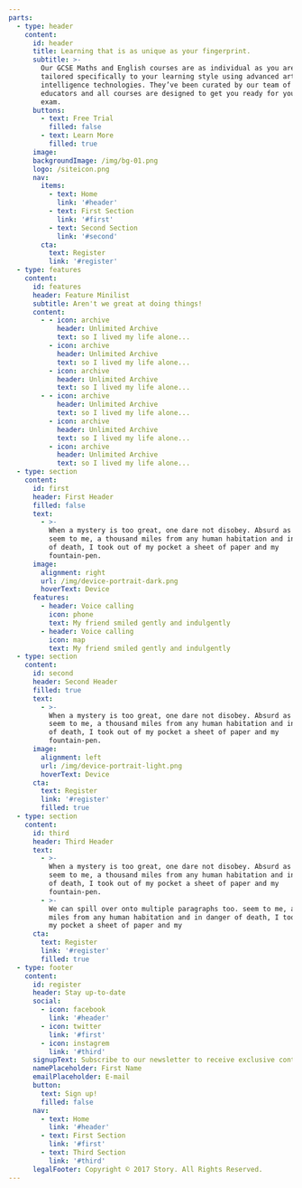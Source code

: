 ```yaml
---
parts:
  - type: header
    content:
      id: header
      title: Learning that is as unique as your fingerprint.
      subtitle: >-
        Our GCSE Maths and English courses are as individual as you are,
        tailored specifically to your learning style using advanced artificial
        intelligence technologies. They’ve been curated by our team of dedicated
        educators and all courses are designed to get you ready for your GCSE
        exam.
      buttons:
        - text: Free Trial
          filled: false
        - text: Learn More
          filled: true
      image:
      backgroundImage: /img/bg-01.png
      logo: /siteicon.png
      nav:
        items:
          - text: Home
            link: '#header'
          - text: First Section
            link: '#first'
          - text: Second Section
            link: '#second'
        cta:
          text: Register
          link: '#register'
  - type: features
    content:
      id: features
      header: Feature Minilist
      subtitle: Aren't we great at doing things!
      content:
        - - icon: archive
            header: Unlimited Archive
            text: so I lived my life alone...
          - icon: archive
            header: Unlimited Archive
            text: so I lived my life alone...
          - icon: archive
            header: Unlimited Archive
            text: so I lived my life alone...
        - - icon: archive
            header: Unlimited Archive
            text: so I lived my life alone...
          - icon: archive
            header: Unlimited Archive
            text: so I lived my life alone...
          - icon: archive
            header: Unlimited Archive
            text: so I lived my life alone...
  - type: section
    content:
      id: first
      header: First Header
      filled: false
      text:
        - >-
          When a mystery is too great, one dare not disobey. Absurd as it might
          seem to me, a thousand miles from any human habitation and in danger
          of death, I took out of my pocket a sheet of paper and my
          fountain-pen.
      image:
        alignment: right
        url: /img/device-portrait-dark.png
        hoverText: Device
      features:
        - header: Voice calling
          icon: phone
          text: My friend smiled gently and indulgently
        - header: Voice calling
          icon: map
          text: My friend smiled gently and indulgently
  - type: section
    content:
      id: second
      header: Second Header
      filled: true
      text:
        - >-
          When a mystery is too great, one dare not disobey. Absurd as it might
          seem to me, a thousand miles from any human habitation and in danger
          of death, I took out of my pocket a sheet of paper and my
          fountain-pen.
      image:
        alignment: left
        url: /img/device-portrait-light.png
        hoverText: Device
      cta:
        text: Register
        link: '#register'
        filled: true
  - type: section
    content:
      id: third
      header: Third Header
      text:
        - >-
          When a mystery is too great, one dare not disobey. Absurd as it might
          seem to me, a thousand miles from any human habitation and in danger
          of death, I took out of my pocket a sheet of paper and my
          fountain-pen.
        - >-
          We can spill over onto multiple paragraphs too. seem to me, a thousand
          miles from any human habitation and in danger of death, I took out of
          my pocket a sheet of paper and my
      cta:
        text: Register
        link: '#register'
        filled: true
  - type: footer
    content:
      id: register
      header: Stay up-to-date
      social:
        - icon: facebook
          link: '#header'
        - icon: twitter
          link: '#first'
        - icon: instagrem
          link: '#third'
      signupText: Subscribe to our newsletter to receive exclusive content.
      namePlaceholder: First Name
      emailPlaceholder: E-mail
      button:
        text: Sign up!
        filled: false
      nav:
        - text: Home
          link: '#header'
        - text: First Section
          link: '#first'
        - text: Third Section
          link: '#third'
      legalFooter: Copyright © 2017 Story. All Rights Reserved.
---
```



